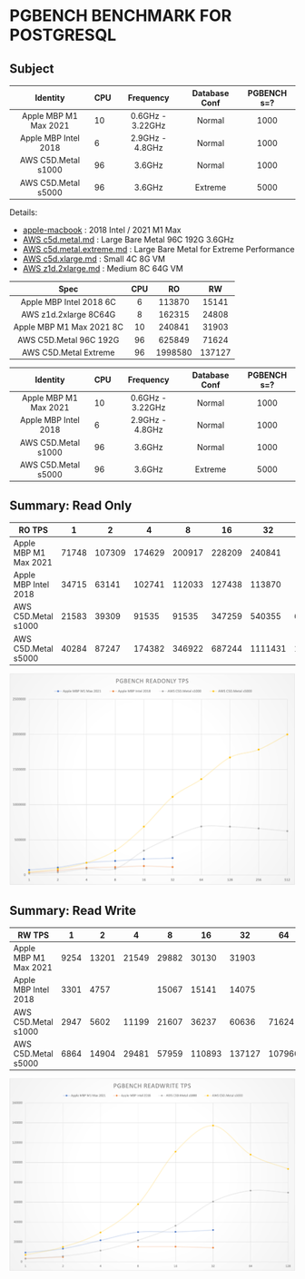 # PGBENCH BENCHMARK FOR POSTGRESQL



## Subject

|        Identity        | CPU  |    Frequency     | Database Conf | PGBENCH s=? |
| :--------------------: | ---- | :--------------: | :-----------: | :---------: |
| Apple  MBP M1 Max 2021 | 10   | 0.6GHz - 3.22GHz |    Normal     |    1000     |
| Apple  MBP Intel 2018  | 6    | 2.9GHz - 4.8GHz  |    Normal     |    1000     |
|  AWS  C5D.Metal s1000  | 96   |      3.6GHz      |    Normal     |    1000     |
|  AWS  C5D.Metal s5000  | 96   |      3.6GHz      |    Extreme    |    5000     |

Details:

* [apple-macbook](apple-macbook.md) : 2018 Intel / 2021 M1 Max
* [AWS c5d.metal.md](aws.c5d.metal.md) : Large Bare Metal 96C 192G 3.6GHz
* [AWS c5d.metal.extreme.md](aws.c5d.metal.extreme.md) : Large Bare Metal for Extreme Performance
* [AWS c5d.xlarge.md](aws.c5d.xlarge.md) : Small 4C 8G VM
* [AWS z1d.2xlarge.md](aws.z1d.2xlarge.md) : Medium 8C 64G VM



|           Spec            | CPU  |   RO    |   RW   |
| :-----------------------: | :--: | :-----: | :----: |
| Apple MBP Intel 2018  6C  |  6   | 113870  | 15141  |
|   AWS z1d.2xlarge 8C64G   |  8   | 162315  | 24808  |
| Apple MBP M1 Max 2021  8C |  10  | 240841  | 31903  |
|  AWS C5D.Metal 96C  192G  |  96  | 625849  | 71624  |
|  AWS  C5D.Metal Extreme   |  96  | 1998580 | 137127 |

|        Identity        | CPU  |    Frequency     | Database Conf | PGBENCH s=? |
| :--------------------: | ---- | :--------------: | :-----------: | :---------: |
| Apple  MBP M1 Max 2021 | 10   | 0.6GHz - 3.22GHz |    Normal     |    1000     |
| Apple  MBP Intel 2018  | 6    | 2.9GHz - 4.8GHz  |    Normal     |    1000     |
|  AWS  C5D.Metal s1000  | 96   |      3.6GHz      |    Normal     |    1000     |
|  AWS  C5D.Metal s5000  | 96   |      3.6GHz      |    Extreme    |    5000     |








## Summary: Read Only

| RO TPS                | 1     | 2      | 4      | 8      | 16     | 32      | 64      | 128     | 256     | 512     |
| --------------------- | ----- | ------ | ------ | ------ | ------ | ------- | ------- | ------- | ------- | ------- |
| Apple MBP M1 Max 2021 | 71748 | 107309 | 174629 | 200917 | 228209 | 240841  |         |         |         |         |
| Apple MBP Intel 2018  | 34715 | 63141  | 102741 | 112033 | 127438 | 113870  |         |         |         |         |
| AWS C5D.Metal s1000   | 21583 | 39309  | 91535  | 91535  | 347259 | 540355  | 689821  | 687448  | 662552  | 625849  |
| AWS C5D.Metal s5000   | 40284 | 87247  | 174382 | 346922 | 687244 | 1111431 | 1362714 | 1671769 | 1784125 | 1998580 |

![](pgbench-ro.png)



## Summary: Read Write

| RW TPS                | 1    | 2     | 4     | 8     | 16     | 32     | 64     | 128   |
| --------------------- | ---- | ----- | ----- | ----- | ------ | ------ | ------ | ----- |
| Apple MBP M1 Max 2021 | 9254 | 13201 | 21549 | 29882 | 30130  | 31903  |        |       |
| Apple MBP Intel 2018  | 3301 | 4757  |       | 15067 | 15141  | 14075  |        |       |
| AWS C5D.Metal s1000   | 2947 | 5602  | 11199 | 21607 | 36237  | 60636  | 71624  | 69629 |
| AWS C5D.Metal s5000   | 6864 | 14904 | 29481 | 57959 | 110893 | 137127 | 107960 | 93477 |

![](pgbench-rw.png)

